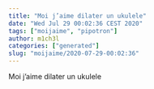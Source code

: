 ```yaml
---
title: "Moi j’aime dilater un ukulele"
date: "Wed Jul 29 00:02:36 CEST 2020"
tags: ["moijaime", "pipotron"]
author: m1ch3l
categories: ["generated"]
slug: "moijaime/2020-07-29-00:02:36"
---
```


Moi j’aime dilater un ukulele
